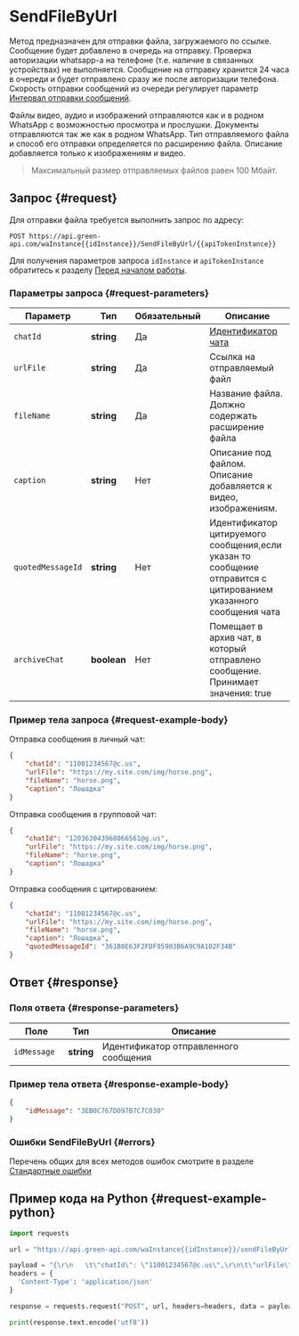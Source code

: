 # SendFileByUrl

Метод предназначен для отправки файла, загружаемого по ссылке.
Сообщение будет добавлено в очередь на отправку. Проверка авторизации whatsapp-а на телефоне (т.е. наличие в связанных устройствах) не выполняется. Сообщение на отправку хранится 24 часа в очереди и будет отправлено сразу же после авторизации телефона. 
Скорость отправки сообщений из очереди регулирует параметр [Интервал отправки сообщений](../send-messages-delay.md).

Файлы видео, аудио и изображений отправляются как и в родном WhatsApp с возможностью просмотра и прослушки.
Документы отправляются так же как в родном WhatsApp.
Тип отправляемого файла и способ его отправки определяется по расширению файла.
Описание добавляется только к изображениям и видео.

> Максимальный размер отправляемых файлов равен 100 Мбайт.

## Запрос {#request}

Для отправки файла требуется выполнить запрос по адресу:
```
POST https://api.green-api.com/waInstance{{idInstance}}/SendFileByUrl/{{apiTokenInstance}}
```

Для получения параметров запроса `idInstance` и `apiTokenInstance` обратитесь к разделу [Перед началом работы](../../before-start.md#parameters).

### Параметры запроса {#request-parameters}

Параметр | Тип | Обязательный | Описание
----- | ----- | ----- | -----
`chatId` | **string** | Да | [Идентификатор чата](../chat-id.md)
`urlFile` | **string** | Да | Ссылка на отправляемый файл
`fileName` | **string** | Да | Название файла. Должно содержать расширение файла
`caption` | **string** | Нет | Описание под файлом. Описание добавляется к видео, изображениям.
`quotedMessageId` | **string** | Нет | Идентификатор цитируемого сообщения,если указан то сообщение отправится с цитированием указанного сообщения чата
`archiveChat` | **boolean** | Нет | Помещает в архив чат, в который отправлено сообщение. Принимает значения: true|false

### Пример тела запроса {#request-example-body}

Отправка сообщения в личный чат:
```json
{
    "chatId": "11001234567@c.us",
    "urlFile": "https://my.site.com/img/horse.png",
    "fileName": "horse.png",
    "caption": "Лошадка"
}
```

Отправка сообщения в групповой чат:
```json
{
    "chatId": "120363043968066561@g.us",
    "urlFile": "https://my.site.com/img/horse.png",
    "fileName": "horse.png",
    "caption": "Лошадка"
}
```

Отправка сообщения с цитированием:
```json
{
    "chatId": "11001234567@с.us",
    "urlFile": "https://my.site.com/img/horse.png",
    "fileName": "horse.png",
    "caption": "Лошадка",
    "quotedMessageId": "361B0E63F2FDF95903B6A9C9A102F34B"
}
```

## Ответ {#response}

### Поля ответа {#response-parameters}

Поле | Тип |  Описание
----- | ----- | ----- 
`idMessage ` | **string** | Идентификатор отправленного сообщения 

### Пример тела ответа {#response-example-body}

```json
{
    "idMessage": "3EB0C767D097B7C7C030"
}
```

### Ошибки SendFileByUrl {#errors}

Перечень общих для всех методов ошибок смотрите в разделе [Стандартные ошибки](../common-errors.md)

## Пример кода на Python  {#request-example-python}

```python
import requests

url = "https://api.green-api.com/waInstance{{idInstance}}/sendFileByUrl/{{apiTokenInstance}}"

payload = "{\r\n   \t\"chatId\": \"11001234567@c.us\",\r\n\t\"urlFile\": \"https://avatars.mds.yandex.net/get-pdb/477388/77f64197-87d2-42cf-9305-14f49c65f1da/s375\",\r\n\t\"fileName\": \"horse.png\",\r\n\t\"caption\": \"лошадка\"\r\n}"
headers = {
  'Content-Type': 'application/json'
}

response = requests.request("POST", url, headers=headers, data = payload)

print(response.text.encode('utf8'))
```